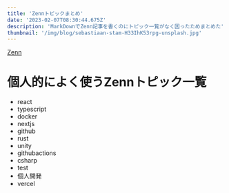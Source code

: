 ```yaml
---
title: 'Zennトピックまとめ'
date: '2023-02-07T08:30:44.675Z'
description: 'MarkDownでZenn記事を書くのにトピック一覧がなく困ったためまとめた'
thumbnail: '/img/blog/sebastiaan-stam-H33IhK53rpg-unsplash.jpg'
---
```

[Zenn](https://zenn.dev/keisuke114)
# 個人的によく使うZennトピック一覧
- react
- typescript
- docker
- nextjs
- github
- rust
- unity
- githubactions
- csharp
- test
- 個人開発
- vercel

